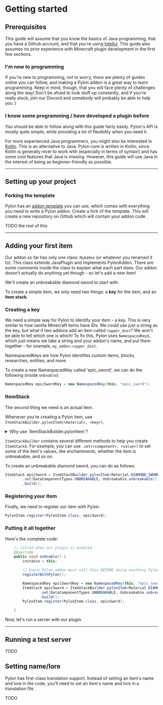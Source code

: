 # Getting started

## Prerequisites

This guide will assume that you know the basics of Java programming, that you have a Github account, and that you're using [IntelliJ](https://www.jetbrains.com/idea/). This guide also assumes no prior experience with Minecraft plugin development in the first few sections.

### I'm new to programming

If you're new to programming, not to worry, there are plenty of guides online you can follow, and making a Pylon addon is a great way to learn programming. Keep in mind, though, that you will face plenty of challenges along the way! Don't be afraid to look stuff up constantly, and if you're really stuck, join our Discord and somebody will probably be able to help you :)

### I know some programming / have developed a plugin before

You should be able to follow along with this guide fairly easily. Pylon's API is mostly quite simple, while providing a lot of flexibility when you need it.

For more experienced Java programmers, you might also be interested in [Kotlin](https://kotlinlang.org/). This is an alternative to Java. Pylon core is written in Kotlin, since Kotlin is generally nicer to work with (especially in terms of syntax!) and has some cool features that Java is missing. However, this guide will use Java in the interest of being as beginner-friendly as possible.

---

## Setting up your project

### Forking the template

Pylon has an [addon template](https://github.com/pylonmc/pylon-addon-template) you can use, which comes with everything you need to write a Pylon addon. Create a fork of the template. This will create a new repository on Github which will contain your addon code.

TODO the rest of this

---
## Adding your first item

Our addon so far has only one class: `MyAddon` (or whatever you renamed it to). This class extends JavaPlugin and implements PylonAddon. There are some comments inside the class to explain what each part does. Our addon doesn't actually do anything yet though - so let's add a new item!

We'll create an unbreakable diamond sword to start with.

To create a simple item, we only need two things: a **key** for the item, and an **item stack**.

### Creating a key

We need a simple way for Pylon to identify your item - a key. This is very similar to how vanilla Minecraft items have IDs. We could use just a string as the key, but what if two addons add an item called `copper_dust`? We won't be able to tell which one is which! To fix this, Pylon uses `NamespacedKey`s, which just means we take a string *and* your addon's name, and put them together - for example, `my_addon:copper_dust`.

NamespacedKeys are how Pylon identifies custom items, blocks, researches, entities, and more.

To create a new NamespacedKey called 'epic_sword', we can do the following (inside `onEnable`):
```java
NamespacedKey epicSwordKey = new NamespacedKey(this, "epic_sword");
```

### ItemStack

The second thing we need is an actual item.

Whenever you're creating a Pylon item, use `ItemStackBuilder.pylonItem(<material>, <key>)`.

<details>
    <summary>Why use `ItemStackBuilder.pylonItem`?</summary>

    There are others ways to create ItemStacks, but **do not** use these to create Pylon items. Under the hood, Pylon stores item keys in PersistentDataContainers, or PDCs (covered later in the tutorial). When you call ItemStackBuilder.pylonItem and supply a key, that key is written to the item's PersistentDataContainer automatically. If you supply your own item stack, its PDC won't contain the item's key, and Pylon won't be able to differentiate that item with a regular Minecraft item.

    `ItemStackBuilder` also sets the name and lore of the item to the default translation keys (which will be explained later in this tutorial).
</details>

`ItemStackBuilder` contains several different methods to help you create `ItemStack`s. For example, you can use `.set(<component>, <value>)` to set some of the item's values, like enchantments, whether the item is unbreakable, and so on.

To create an unbreakable diamond sword, you can do as follows:
```Java
ItemStack epicSword = ItemStackBuilder.pylonItem(Material.DIAMOND_SWORD, epicSwordKey)
        .set(DataComponentTypes.UNBREAKABLE, Unbreakable.unbreakable())
        .build();
```

### Registering your item

Finally, we need to register our item with Pylon:
```java
PylonItem.register(PylonItem.class, epicSword);
```

### Putting it all together

Here's the complete code:
```java
    // Called when our plugin is enabled
    @Override
    public void onEnable() {
        instance = this;

        // Every Pylon addon must call this BEFORE doing anything Pylon-related
        registerWithPylon();

        NamespacedKey epicSwordKey = new NamespacedKey(this, "epic_sword");
        ItemStack epicSword = ItemStackBuilder.pylonItem(Material.DIAMOND_SWORD, epicSwordKey)
                .set(DataComponentTypes.UNBREAKABLE, Unbreakable.unbreakable())
                .build();
        PylonItem.register(PylonItem.class, epicSword);

    }
```
Now, let's run a server with our plugin.

---

## Running a test server
TODO

## Setting name/lore

Pylon has first-class translation support. Instead of setting an item's name and lore in the code, you'll need to set an item's name and lore in a translation file.

TODO

